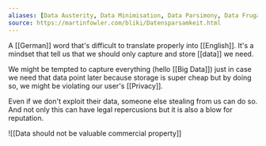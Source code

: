 ```yaml
---
aliases: [Data Austerity, Data Minimisation, Data Parsimony, Data Frugality]
source: https://martinfowler.com/bliki/Datensparsamkeit.html
---
```


A [[German]] word that's difficult to translate properly into [[English]]. It's a mindset that tell us that we should only capture and store [[data]] we need.

We might be tempted to capture everything (hello [[Big Data]]) just in case we need that data point later because storage is super cheap but by doing so, we might be violating our user's [[Privacy]].

Even if we don't exploit their data, someone else stealing from us can do so. And not only this can have legal repercusions but it is also a blow for reputation.

![[Data should not be valuable commercial property]]